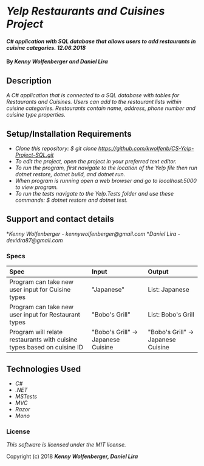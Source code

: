# _Yelp Restaurants and Cuisines Project_

#### _C# application with SQL database that allows users to add restaurants in cuisine categories. 12.06.2018_

#### By _**Kenny Wolfenberger and Daniel Lira**_

## Description

_A C# application that is connected to a SQL database with tables for Restaurants and Cuisines. Users can add to the restaurant lists within cuisine categories. Restaurants contain name, address, phone number and cuisine type properties._

## Setup/Installation Requirements

* _Clone this repository: $ git clone https://github.com/kwolfenb/CS-Yelp-Project-SQL.git_
* _To edit the project, open the project in your preferred text editor._
* _To run the program, first navigate to the location of the Yelp file then run dotnet restore, dotnet build, and dotnet run._
* _When program is running open a web browser and go to localhost:5000 to view program._
* _To run the tests navigate to the Yelp.Tests folder and use these commands: $ dotnet restore and dotnet test._ 

## Support and contact details

*_Kenny Wolfenberger - kennywolfenberger@gmail.com_
*_Daniel Lira - devidra87@gmail.com_

### Specs
| Spec | Input | Output |
| :-------------     | :------------- | :------------- |
| Program can take new user input for Cuisine types | "Japanese" | List: Japanese  |
| Program can take new user input for Restaurant types | "Bobo's Grill" | List: Bobo's Grill  |
| Program will relate restaurants with cuisine types based on cuisine ID | "Bobo's Grill" -> Japanese Cuisine | "Bobo's Grill" -> Japanese Cuisine |


## Technologies Used

* _C#_
* _.NET_
* _MSTests_
* _MVC_
* _Razor_
* _Mono_

### License

*This software is licensed under the MIT license.*

Copyright (c) 2018 **_Kenny Wolfenberger, Daniel Lira_**

